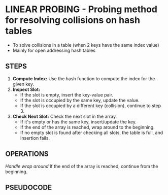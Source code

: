 # LINEAR PROBING - Probing method for resolving collisions on hash tables

- To solve collisions in a table (when 2 keys have the same index value)
- Mainly for open addressing hash tables

## STEPS

1. **Compute Index:**
    Use the hash function to compute the index for the given key.
2. **Inspect Slot:**
    - If the slot is empty, insert the key-value pair.
    - If the slot is occupied by the same key, update the value.
    - If the slot is occupied by a different key (collision), continue to step 3.
2. **Check Next Slot:**
    Check the next slot in the array.
    - If it's empty or has the same key, insert/update the key.
    - If the end of the array is reached, wrap around to the beginning.
    - If no empty slot is found after checking all slots, the table is full, and insertion fails.


## OPERATIONS

*Handle wrap around*
If the end of the array is reached, continue from the beginning. 


## PSEUDOCODE
